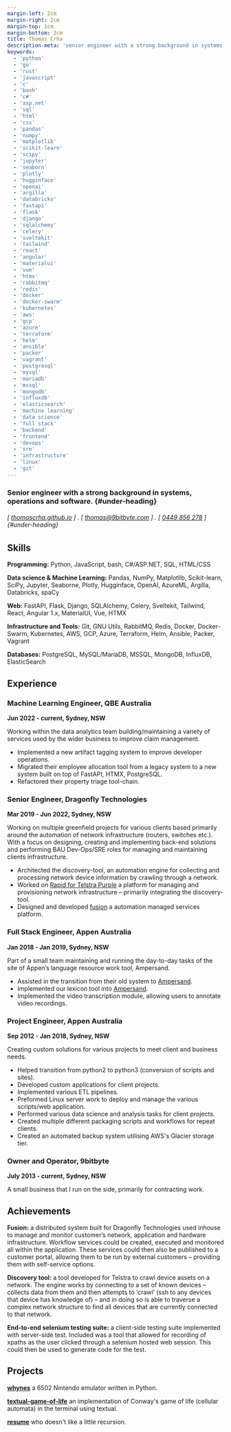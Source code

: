 ```yaml
---
margin-left: 2cm
margin-right: 2cm
margin-top: 1cm
margin-bottom: 2cm
title: Thomas Crha
description-meta: 'senior engineer with a strong background in systems, operations and software.'
keywords:
  - 'python'
  - 'go'
  - 'rust'
  - 'javascript'
  - 'c'
  - 'bash'
  - 'c#'
  - 'asp.net'
  - 'sql'
  - 'html'
  - 'css'
  - 'pandas'
  - 'numpy'
  - 'matplotlib'
  - 'scikit-learn'
  - 'scipy'
  - 'jupyter'
  - 'seaborn'
  - 'plotly'
  - 'hugginface'
  - 'openai'
  - 'argilla'
  - 'databricks'
  - 'fastapi'
  - 'flask'
  - 'django'
  - 'sqlalchemy'
  - 'celery'
  - 'sveltekit'
  - 'tailwind'
  - 'react'
  - 'angular'
  - 'materialui'
  - 'vue'
  - 'htmx'
  - 'rabbitmq'
  - 'redis'
  - 'docker'
  - 'docker-swarm'
  - 'kubernetes'
  - 'aws'
  - 'gcp'
  - 'azure'
  - 'terraform'
  - 'helm'
  - 'ansible'
  - 'packer'
  - 'vagrant'
  - 'postgresql'
  - 'mysql'
  - 'mariadb'
  - 'mssql'
  - 'mongodb'
  - 'influxdb'
  - 'elasticsearch'
  - 'machine learning'
  - 'data science'
  - 'full stack'
  - 'backend'
  - 'frontend'
  - 'devops'
  - 'sre'
  - 'infrastructure'
  - 'linux'
  - 'git'
---
```

### Senior engineer with a strong background in systems, operations and software. {#under-heading}
###### [ [thomascrha.github.io](https://github.com/thomascrha) ] . [ [thomas@9bitbyte.com](mailto:thomas@9bitbyte.com) ] . [ [0449 856 278](tel:0449856278) ] {#under-heading}
## Skills

**Programming:** Python, JavaScript, bash, C#/ASP.NET, SQL, HTML/CSS 

**Data science & Machine Learning:** Pandas, NumPy, Matplotlib, Scikit-learn, SciPy, Jupyter, Seaborne, Plotly, Hugginface, OpenAI, AzureML, Argilla, Databricks, spaCy 

**Web:** FastAPI, Flask, Django, SQLAlchemy, Celery, Sveltekit, Tailwind, React, Angular 1.x, MaterialUI, Vue, HTMX 

**Infrastructure and Tools:** Git, GNU Utils, RabbitMQ, Redis, Docker, Docker-Swarm, Kubernetes, AWS, GCP, Azure, Terraform, Helm, Ansible, Packer, Vagrant

**Databases:** PostgreSQL, MySQL/MariaDB, MSSQL, MongoDB, InfluxDB, ElasticSearch


## Experience

### Machine Learning Engineer, QBE Australia 

**Jun 2022 - current, Sydney, NSW**

Working within the data analytics team building/maintaining a variety of services used by the wider business to improve claim management. 

- Implemented a new artifact tagging system to improve developer operations.
- Migrated their employee allocation tool from a legacy system to a new system built on top of FastAPI, HTMX, PostgreSQL.
- Refactored their property triage tool-chain.

### Senior Engineer, Dragonfly Technologies 

**Mar 2019 - Jun 2022, Sydney, NSW**

Working on multiple greenfield projects for various clients based primarily around the automation of network infrastructure (routers, switches etc.). With a focus on designing, creating and implementing back-end solutions and performing BAU Dev-Ops/SRE roles for managing and maintaining clients infrastructure.

- Architected the discovery-tool, an automation engine for collecting and processing network device information by crawling through a network.
- Worked on [Rapid for Telstra Purple](https://www.dragonflytechnologies.com/case-studies/telstra-rapid#) a platform for managing and provisioning network infrastructure – primarily integrating the discovery-tool.
- Designed and developed [fusion](https://www.dragonflytechnologies.com/services/automated-managed-services) a automation managed services platform. 

### Full Stack Engineer, Appen Australia

**Jan 2018 - Jan 2019, Sydney, NSW**

Part of a small team maintaining and running the day-to-day tasks of the site of Appen’s language resource work tool, Ampersand.

- Assisted in the transition from their old system to [Ampersand](https://success.appen.com/hc/en-us/articles/360049566731-Guide-to-Running-an-Audio-Transcription-Job).
- Implemented our lexicon tool into [Ampersand](https://success.appen.com/hc/en-us/articles/360049566731-Guide-to-Running-an-Audio-Transcription-Job).
- Implemented the video transcription module, allowing users to annotate video recordings. 

### Project Engineer, Appen Australia

**Sep 2012 - Jan 2018, Sydney, NSW**

Creating custom solutions for various projects to meet client and business needs.

- Helped transition from python2 to python3 (conversion of scripts and sites).
- Developed custom applications for client projects.
- Implemented various ETL pipelines.
- Preformed Linux server work to deploy and manage the various scripts/web application.
- Performed various data science and analysis tasks for client projects.
- Created multiple different packaging scripts and workflows for repeat clients.
- Created an automated backup system utilising AWS's Glacier storage tier.

### Owner and Operator, 9bitbyte

**July 2013 - current, Sydney, NSW**

A small business that I run on the side, primarily for contracting work.

## Achievements

**Fusion:** a distributed system built for Dragonfly Technologies used inhouse to manage and monitor customer’s network, application and hardware infrastructure. Workflow services could be created, executed and monitored all within the application. These services could then also be published to a customer portal, allowing them to be run by external customers – providing them with self-service options.

**Discovery tool:** a tool developed for Telstra to crawl  device assets on a network. The engine works by connecting to a set of known devices – collects data from them and then attempts to ‘crawl’ (ssh to any devices that device has knowledge of) – and in doing so is able to traverse a complex network structure to find all devices that are currently connected to that network.

**End-to-end selenium testing suite:** a client-side testing suite implemented with server-side test. Included was a tool that allowed for recording of xpaths as the user clicked through a selenium hosted web session. This could then be used to generate code for the test. 

## Projects 

**[whynes](https://github.com/thomascrha/whynes)** a 6502 Nintendo emulator written in Python.

**[textual-game-of-life](https://github.com/thomascrha/textual-game-of-life)** an implementation of Conway's game of life (cellular automata) in the terminal using textual.

**[resume](https://github.com/thomascrha/resume)** who doesn't like a little recursion.

